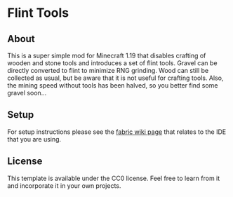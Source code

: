 # Flint Tools

## About

This is a super simple mod for Minecraft 1.19 that disables crafting of wooden and stone tools and introduces a set of flint tools.
Gravel can be directly converted to flint to minimize RNG grinding.
Wood can still be collected as usual, but be aware that it is not useful for crafting tools. Also, the mining speed without tools has been halved, so you better find some gravel soon...

## Setup

For setup instructions please see the [fabric wiki page](https://fabricmc.net/wiki/tutorial:setup) that relates to the IDE that you are using.

## License

This template is available under the CC0 license. Feel free to learn from it and incorporate it in your own projects.
